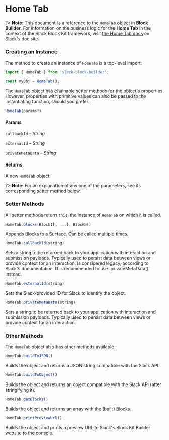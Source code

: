 # Home Tab

?> **Note:** This document is a reference to the `HomeTab` object in **Block Builder**. For information on the business logic for the **Home Tab** in the context of the Slack Block Kit framework, visit [the Home Tab docs](https:&#x2F;&#x2F;api.slack.com&#x2F;reference&#x2F;surfaces&#x2F;views) on Slack's doc site.

### Creating an Instance 

The method to create an instance of `HomeTab` is a top-level import:

```javascript
import { HomeTab } from 'slack-block-builder';

const myObj = HomeTab();
```


The `HomeTab` object has chainable setter methods for the object's properties. However, properties with primitive values can also be passed to the instantiating function, should you prefer:

```javascript
HomeTab(params?)
```

#### Params

`callbackId` – *String*

`externalId` – *String*

`privateMetaData` – *String*

#### Returns

A new `HomeTab` object.

?> **Note:** For an explanation of any one of the parameters, see its corresponding setter method below.

### Setter Methods

All setter methods return `this`, the instance of `HomeTab` on which it is called.

```javascript
HomeTab.blocks(Block1[, ...[, BlockN])
```

Appends Blocks to a Surface. Can be called multiple times.
```javascript
HomeTab.callbackId(string)
```

Sets a string to be returned back to your application with interaction and submission payloads. Typically used to persist data between views or provide context for an interaction. Is considered legacy, according to Slack&#39;s documentation. It is recommended to use &#x60;privateMetaData()&#x60; instead.
```javascript
HomeTab.externalId(string)
```

Sets the Slack-provided ID for Slack to identify the object.
```javascript
HomeTab.privateMetaData(string)
```

Sets a string to be returned back to your application with interaction and submission payloads. Typically used to persist data between views or provide context for an interaction.


### Other Methods

The `HomeTab` object also has other methods available:

```javascript
HomeTab.buildToJSON()
```

Builds the object and returns a JSON string compatible with the Slack API.
```javascript
HomeTab.buildToObject()
```

Builds the object and returns an object compatible with the Slack API (after stringifying it).
```javascript
HomeTab.getBlocks()
```

Builds the object and returns an array with the (built) Blocks.
```javascript
HomeTab.printPreviewUrl()
```

Builds the object and prints a preview URL to Slack's Block Kit Builder website to the console.

